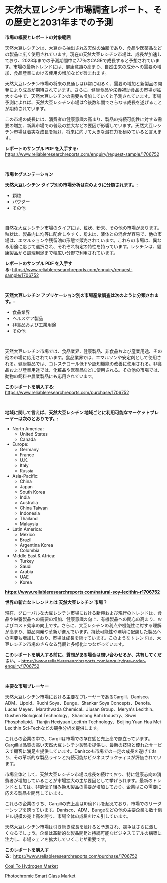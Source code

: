 <p><h1>天然大豆レシチン市場調査レポート、その歴史と2031年までの予測</h1></p><p><strong>市場の概要とレポートの対象範囲</strong></p>
<p><p>天然大豆レシチンは、大豆から抽出される天然の油脂であり、食品や医薬品などの製品に広く使用されています。現在の天然大豆レシチン市場は、成長が加速しており、2023年までの予測期間中に7.7％のCAGRで成長すると予想されています。市場の最新トレンドには、健康意識の高まり、自然由来の成分への需要の増加、食品産業における使用の増加などが含まれます。</p><p>天然大豆レシチン市場の将来の見通しは非常に明るく、需要の増加と新製品の開発により成長が期待されています。さらに、健康食品や栄養補助食品の市場が拡大する中で、天然大豆レシチンの需要も増加していくと予測されています。市場予測によれば、天然大豆レシチン市場は今後数年間でさらなる成長を遂げることが期待されています。</p><p>この市場の成長には、消費者の健康意識の高まり、製品の持続可能性に対する需要の増加、新興市場での普及の拡大などの要因が影響しています。天然大豆レシチン市場は着実な成長を続け、将来に向けて大きな潜在力を秘めていると言えます。</p></p>
<p><strong>レポートのサンプル PDF を入手する:</strong> <a href="https://www.reliableresearchreports.com/enquiry/request-sample/1706752">https://www.reliableresearchreports.com/enquiry/request-sample/1706752</a></p>
<p>&nbsp;</p>
<p><strong>市場セグメンテーション</strong></p>
<p><strong>天然大豆レシチン タイプ別の市場分析は次のように分類されます。:</strong></p>
<p><ul><li>顆粒</li><li>パウダー</li><li>その他</li></ul></p>
<p>&nbsp;</p>
<p><p>自然な大豆レシチン市場のタイプには、粒状、粉末、その他の市場があります。粒状は、製品内に均等に配合しやすく、粉末は、液体との混合が容易で、他の市場は、エマルションや残留油の形態で販売されています。これらの市場は、異なる用途に応じて選択され、それぞれ特定の特性を持っています。レシチンは、健康製品から調理用途まで幅広い分野で利用されています。</p></p>
<p><strong>レポートのサンプル PDF を入手する:</strong>&nbsp;<a href="https://www.reliableresearchreports.com/enquiry/request-sample/1706752">https://www.reliableresearchreports.com/enquiry/request-sample/1706752</a></p>
<p>&nbsp;</p>
<p><strong> 天然大豆レシチン アプリケーション別の市場産業調査は次のように分類されます。:</strong></p>
<p><ul><li>食品業界</li><li>ヘルスケア製品</li><li>非食品および工業用途</li><li>その他</li></ul></p>
<p>&nbsp;</p>
<p><p>天然大豆レシチン市場では、食品業界、健康製品、非食品および産業用途、その他の市場に応用されています。食品業界では、エマルソンや安定剤として使用される。健康製品では、コレステロール低下や認知機能の改善に使用される。非食品および産業用途では、化粧品や医薬品などに使用される。その他の市場では、動物の飼料や農業製品にも応用されています。</p></p>
<p><strong>このレポートを購入する:</strong>&nbsp; <a href="https://www.reliableresearchreports.com/purchase/1706752">https://www.reliableresearchreports.com/purchase/1706752</a></p>
<p>&nbsp;</p>
<p><strong>地域に関して言えば、天然大豆レシチン 地域ごとに利用可能なマーケットプレーヤーは次のとおりです。:</strong></p>
<p><ul>
    <li>
        North America:
        <ul>
            <li>United States</li>
            <li>Canada</li>
        </ul>
    </li>
    <li>
        Europe:
        <ul>
            <li>Germany</li>
            <li>France</li>
            <li>U.K.</li>
            <li>Italy</li>
            <li>Russia</li>
        </ul>
    </li>
    <li>
        Asia-Pacific:
        <ul>
            <li>China</li>
            <li>Japan</li>
            <li>South Korea</li>
            <li>India</li>
            <li>Australia</li>
            <li>China Taiwan</li>
            <li>Indonesia</li>
            <li>Thailand</li>
            <li>Malaysia</li>
        </ul>
    </li>
    <li>
        Latin America:
        <ul>
            <li>Mexico</li>
            <li>Brazil</li>
            <li>Argentina Korea</li>
            <li>Colombia</li>
        </ul>
    </li>
    <li>
        Middle East & Africa:
        <ul>
            <li>Turkey</li>
            <li>Saudi</li>
            <li>Arabia</li>
            <li>UAE</li>
            <li>Korea</li>
        </ul>
    </li>
    </ul></p>
<p><strong><a href="https://www.reliableresearchreports.com/natural-soy-lecithin-r1706752">https://www.reliableresearchreports.com/natural-soy-lecithin-r1706752</a></strong>&nbsp;</p>
<p><strong>世界の新たなトレンドとは 天然大豆レシチン 市場？</strong></p>
<p><p>現在、グローバルな大豆レシチン市場における新興および現行のトレンドは、食品や栄養製品への需要の増加、健康意識の向上、有機製品への関心の高まり、およびコスト効率の向上です。さらに、大豆レシチンの利点や機能性に対する理解が高まり、製品開発や革新が進んでいます。持続可能性や環境に配慮した製品への需要も増加しており、市場は成長を続けています。このようなトレンドは、大豆レシチン市場のさらなる発展と多様化につながっています。</p></p>
<p><strong>このレポートを購入する前に、質問がある場合は問い合わせるか、共有してください。</strong>- <a href="https://www.reliableresearchreports.com/enquiry/pre-order-enquiry/1706752">https://www.reliableresearchreports.com/enquiry/pre-order-enquiry/1706752</a></p>
<p>&nbsp;</p>
<p><strong>主要な市場プレーヤー</strong></p>
<p><p>天然大豆レシチン市場における主要なプレーヤーであるCargill、Danisco、ADM、Lipoid、Ruchi Soya、Bunge、Shankar Soya Concepts、Denofa、Lucas Meyer、Marathwada Chemical、Jiusan Group、Merya's Lecithin、Gushen Biological Technology、Shandong Bohi Industry、Siwei Phospholipid、Tianjin Hexiyuan Lecithin Technology、Beijing Yuan Hua Mei Lecithin Sci-Techなどの競争分析を提供します。</p><p>これらの企業の中で、Cargillは市場での存在感と売上高で際立っています。Cargillは品質の高い天然大豆レシチン製品を提供し、最新の技術と優れたサービスで顧客に満足を提供しています。Daniscoも市場での一定の成長を遂げており、その革新的な製品ラインと持続可能なビジネスプラクティスが評価されています。</p><p>市場全体として、天然大豆レシチン市場は成長を続けており、特に健康志向の消費者が増加していることが市場拡大の主な要因として挙げられます。最新のトレンドとしては、非遺伝子組み換え製品の需要が増加しており、企業はこの需要に応える製品を開発しています。</p><p>これらの企業のうち、Cargillの売上高は10億ドルを超えており、市場でのリーダーシップを誇っています。Danisco、ADM、Bungeなどの他の主要企業も数十億ドル規模の売上高を誇り、市場全体の成長をけん引しています。</p><p>天然大豆レシチン市場は引き続き成長を続けると予想され、競争はさらに激しくなるでしょう。企業は革新的な製品開発と持続可能なビジネスモデルの構築に注力し、市場シェアを拡大していくことが重要です。</p></p>
<p><strong>このレポートを購入する:</strong>&nbsp;&nbsp;<a href="https://www.reliableresearchreports.com/purchase/1706752">https://www.reliableresearchreports.com/purchase/1706752</a></p>
<p><p><a href="https://summer-dogwood-3e9.notion.site/Global-Coal-To-Hydrogen-Market-Size-and-Market-Trends-Insights-and-Projections-from-2024-to-2031-6b95a34829d148249402d6317ce2c8c4">Coal To Hydrogen Market</a></p><p><a href="https://lydian-appliance-61d.notion.site/Photochromic-Smart-Glass-Market-Size-Furnishes-Valuable-Information-Encompassing-Market-Share-Marke-168915ebddc14e15ab575f701918304b">Photochromic Smart Glass Market</a></p></p>